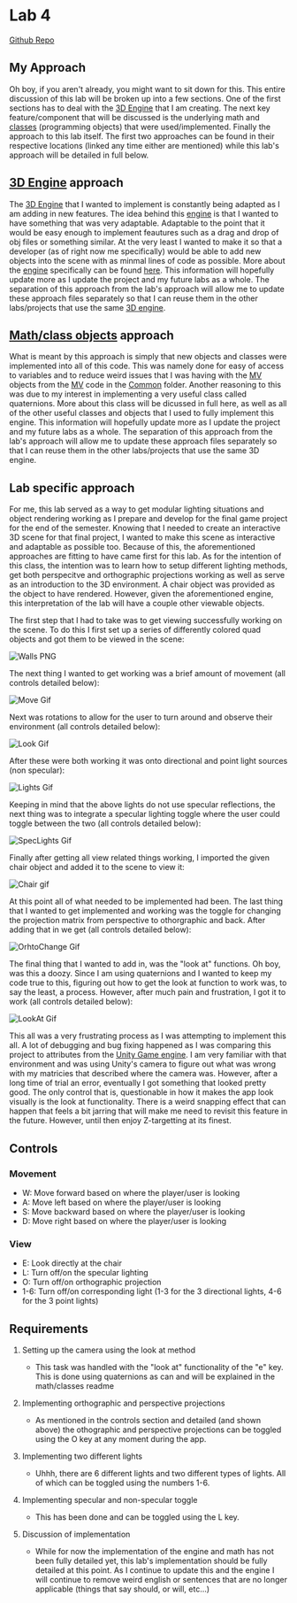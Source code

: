 # Lab 4

[Github Repo](https://github.com/dturk0610/EE465)

## My Approach

Oh boy, if you aren't already, you might want to sit down for this. This entire discussion of this lab will be broken up into a few sections. One of the first sections has to deal with the [3D Engine](engine.md) that I am creating. The next key feature/component that will be discussed is the underlying math and [classes](objAndClass.md) (programming objects) that were used/implemented. Finally the approach to this lab itself. The first two approaches can be found in their respective locations (linked any time either are mentioned) while this lab's approach will be detailed in full below.

## [3D Engine](engine.md) approach

The [3D Engine](engine.md) that I wanted to implement is constantly being adapted as I am adding in new features. The idea behind this [engine](engine.md) is that I wanted to have something that was very adaptable. Adaptable to the point that it would be easy enough to implement feautures such as a drag and drop of obj files or something similar. At the very least I wanted to make it so that a developer (as of right now me specifically) would be able to add new objects into the scene with as minmal lines of code as possible. More about the [engine](engine.md) specifically can be found [here](engine.md). This information will hopefully update more as I update the project and my future labs as a whole. The separation of this approach from the lab's approach will allow me to update these approach files separately so that I can reuse them in the other labs/projects that use the same [3D engine](engine.md).

## [Math/class objects](objAndClass.md) approach

What is meant by this approach is simply that new objects and classes were implemented into all of this code. This was namely done for easy of access to variables and to reduce weird issues that I was having with the [MV](../Common/MV.js) objects from the [MV](../Common/MV.js) code in the [Common](../Common/) folder. Another reasoning to this was due to my interest in implementing a very useful class called quaternions. More about this class will be dicussed in full here, as well as all of the other useful classes and objects that I used to fully implement this engine. This information will hopefully update more as I update the project and my future labs as a whole. The separation of this approach from the lab's approach will allow me to update these approach files separately so that I can reuse them in the other labs/projects that use the same 3D engine.

## Lab specific approach

For me, this lab served as a way to get modular lighting situations and object rendering working as I prepare and develop for the final game project for the end of the semester. Knowing that I needed to create an interactive 3D scene for that final project, I wanted to make this scene as interactive and adaptable as possible too. Because of this, the aforementioned approaches are fitting to have came first for this lab. As for the intention of this class, the intention was to learn how to setup different lighting methods, get both perspecitve and orthographic projections working as well as serve as an introduction to the 3D environment. A chair object was provided as the object to have rendered. However, given the aforementioned engine, this interpretation of the lab will have a couple other viewable objects.

The first step that I had to take was to get viewing successfully working on the scene. To do this I first set up a series of differently colored quad objects and got them to be viewed in the scene:

![Walls PNG](Screenshots/wallsShot.png)

The next thing I wanted to get working was a brief amount of movement (all controls detailed below):

![Move Gif](Screenshots/movement.gif)

Next was rotations to allow for the user to turn around and observe their environment (all controls detailed below):

![Look Gif](Screenshots/look.gif)

After these were both working it was onto directional and point light sources (non specular):

![Lights Gif](Screenshots/lights.gif)

Keeping in mind that the above lights do not use specular reflections, the next thing was to integrate a specular lighting toggle where the user could toggle between the two (all controls detailed below):

![SpecLights Gif](Screenshots/specLights.gif)

Finally after getting all view related things working, I imported the given chair object and added it to the scene to view it:

![Chair gif](Screenshots/chair.gif)

At this point all of what needed to be implemented had been. The last thing that I wanted to get implemented and working was the toggle for changing the projection matrix from perspective to othorgraphic and back. After adding that in we get (all controls detailed below):

![OrhtoChange Gif](Screenshots/orthoChange.gif)

The final thing that I wanted to add in, was the "look at" functions. Oh boy, was this a doozy. Since I am using quaternions and I wanted to keep my code true to this, figuring out how to get the look at function to work was, to say the least, a process. However, after much pain and frustration, I got it to work (all controls detailed below):

![LookAt Gif](Screenshots/lookAt.gif)

This all was a very frustrating process as I was attempting to implement this all. A lot of debugging and bug fixing happened as I was comparing this project to attributes from the [Unity Game engine](https://unity.com). I am very familiar with that environment and was using Unity's camera to figure out what was wrong with my matricies that described where the camera was. However, after a long time of trial an error, eventually I got something that looked pretty good. The only control that is, questionable in how it makes the app look visually is the look at functionality. There is a weird snapping effect that can happen that feels a bit jarring that will make me need to revisit this feature in the future. However, until then enjoy Z-targetting at its finest.

## Controls

### Movement

- W: Move forward based on where the player/user is looking
- A: Move left based on where the player/user is looking
- S: Move backward based on where the player/user is looking
- D: Move right based on where the player/user is looking

### View

- E: Look directly at the chair
- L: Turn off/on the specular lighting
- O: Turn off/on orthographic projection
- 1-6: Turn off/on corresponding light (1-3 for the 3 directional lights, 4-6 for the 3 point lights)

## Requirements

1. Setting up the camera using the look at method

    - This task was handled with the "look at" functionality of the "e" key. This is done using quaternions as can and will be explained in the math/classes readme

2. Implementing orthographic and perspective projections

    - As mentioned in the controls section and detailed (and shown above) the othographic and perspective projections can be toggled using the O key at any moment during the app.

3. Implementing two different lights

    - Uhhh, there are 6 different lights and two different types of lights. All of which can be toggled using the numbers 1-6.

4. Implementing specular and non-specular toggle

    - This has been done and can be toggled using the L key.

5. Discussion of implementation

    - While for now the implementation of the engine and math has not been fully detailed yet, this lab's implementation should be fully detailed at this point. As I continue to update this and the engine I will continue to remove weird english or sentences that are no longer applicable (things that say should, or will, etc...)
